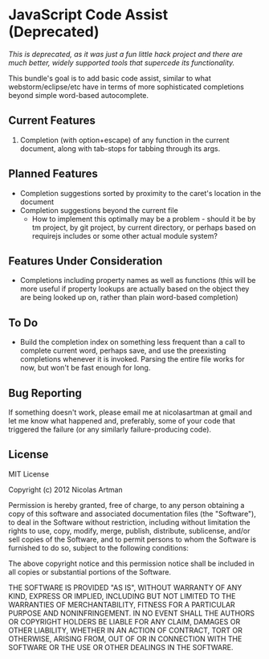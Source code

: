 JavaScript Code Assist (Deprecated)
===================================

_This is deprecated, as it was just a fun little hack project and there are much better, widely supported tools that supercede its functionality._

This bundle's goal is to add basic code assist, similar to what webstorm/eclipse/etc have in terms of more sophisticated completions beyond simple word-based autocomplete.

Current Features
----------------

1. Completion (with option+escape) of any function in the current document, along with tab-stops for tabbing through its args.


Planned Features
----------------

* Completion suggestions sorted by proximity to the caret's location in the document
* Completion suggestions beyond the current file
  * How to implement this optimally may be a problem - should it be by tm project, by git project, by current directory, or perhaps based on requirejs includes or some other actual module system?
 

Features Under Consideration
----------------------------

* Completions including property names as well as functions (this will be more useful if property lookups are actually based on the object they are being looked up on, rather than plain word-based completion)


To Do
-----

* Build the completion index on something less frequent than a call to complete current word, perhaps save, and use the preexisting completions whenever it is invoked. Parsing the entire file works for now, but won't be fast enough for long.

Bug Reporting
-------------

If something doesn't work, please email me at nicolasartman at gmail and let me know what happened and, preferably, some of your code that triggered the failure (or any similarly failure-producing code).

License
-------

MIT License

Copyright (c) 2012 Nicolas Artman

Permission is hereby granted, free of charge, to any person obtaining a copy of this software and associated documentation files (the "Software"), to deal in the Software without restriction, including without limitation the rights to use, copy, modify, merge, publish, distribute, sublicense, and/or sell copies of the Software, and to permit persons to whom the Software is furnished to do so, subject to the following conditions:

The above copyright notice and this permission notice shall be included in all copies or substantial portions of the Software.

THE SOFTWARE IS PROVIDED "AS IS", WITHOUT WARRANTY OF ANY KIND, EXPRESS OR IMPLIED, INCLUDING BUT NOT LIMITED TO THE WARRANTIES OF MERCHANTABILITY, FITNESS FOR A PARTICULAR PURPOSE AND NONINFRINGEMENT. IN NO EVENT SHALL THE AUTHORS OR COPYRIGHT HOLDERS BE LIABLE FOR ANY CLAIM, DAMAGES OR OTHER LIABILITY, WHETHER IN AN ACTION OF CONTRACT, TORT OR OTHERWISE, ARISING FROM, OUT OF OR IN CONNECTION WITH THE SOFTWARE OR THE USE OR OTHER DEALINGS IN THE SOFTWARE.
